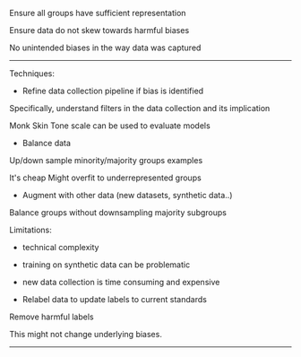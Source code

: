 
Ensure all groups have sufficient representation

Ensure data do not skew towards harmful biases

No unintended biases in the way data was captured

---

Techniques: 

- Refine data collection pipeline if bias is identified 

Specifically, understand filters in the data collection and its implication

Monk Skin Tone scale can be used to evaluate models

- Balance data 

Up/down sample minority/majority groups examples

It's cheap
Might overfit to underrepresented groups


- Augment with other data (new datasets, synthetic data..)

Balance groups without downsampling majority subgroups

Limitations:
- technical complexity
- training on synthetic data can be problematic
- new data collection is time consuming and expensive

- Relabel data to update labels to current standards

Remove harmful labels

This might not change underlying biases.



---


